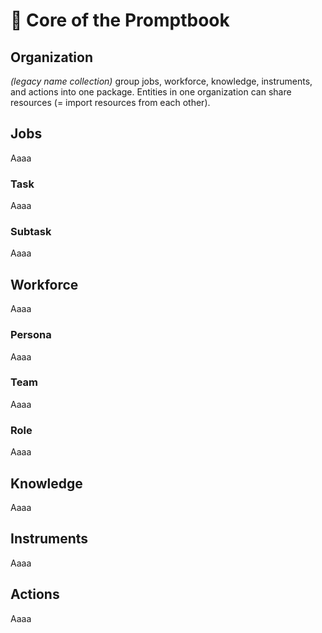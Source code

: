 # 💙 Core of the Promptbook

## Organization

_(legacy name collection)_ group jobs, workforce, knowledge, instruments, and actions into one package. Entities in one organization can share resources (= import resources from each other).

## Jobs

Aaaa

### Task

Aaaa

### Subtask

Aaaa

## Workforce

Aaaa

### Persona

Aaaa

### Team

Aaaa

### Role

Aaaa

## Knowledge

Aaaa

## Instruments

Aaaa

## Actions

Aaaa
